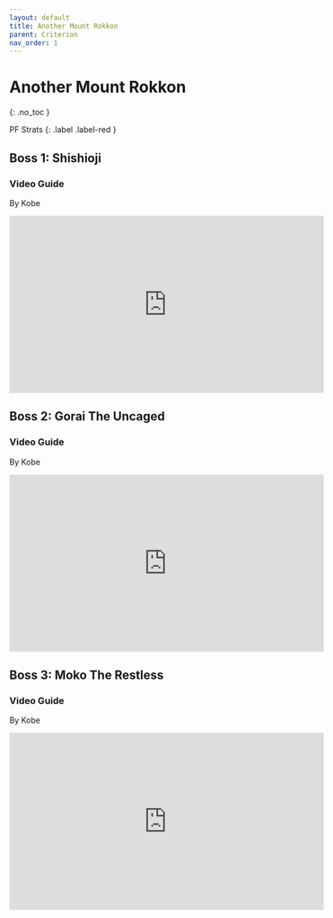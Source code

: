 ```yaml
---
layout: default
title: Another Mount Rokkon
parent: Criterion
nav_order: 1
---
```


# Another Mount Rokkon
{: .no_toc }

PF Strats
{: .label .label-red }

## Boss 1: Shishioji
### Video Guide
By Kobe

<iframe width="560" height="315" src="https://www.youtube.com/embed/2jlH89oLsrs?si=rxIZ0MjlipEjdM15" title="YouTube video player" frameborder="0" allow="accelerometer; autoplay; clipboard-write; encrypted-media; gyroscope; picture-in-picture; web-share" allowfullscreen></iframe>

## Boss 2: Gorai The Uncaged
### Video Guide
By Kobe

<iframe width="560" height="315" src="https://www.youtube.com/embed/TzoNEWbMpQ0?si=fzKn8Pg3lcl98P1P" title="YouTube video player" frameborder="0" allow="accelerometer; autoplay; clipboard-write; encrypted-media; gyroscope; picture-in-picture; web-share" allowfullscreen></iframe>


## Boss 3: Moko The Restless
### Video Guide
By Kobe

<iframe width="560" height="315" src="https://www.youtube.com/embed/KghjI7xn6X0?si=mrD_DTU2TEw9N8NL" title="YouTube video player" frameborder="0" allow="accelerometer; autoplay; clipboard-write; encrypted-media; gyroscope; picture-in-picture; web-share" allowfullscreen></iframe>